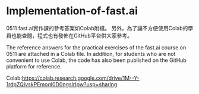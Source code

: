 # Implementation-of-fast.ai

0511 fast.ai實作課的參考答案如Colab附檔。 另外，為了讓不方便使用Colab的學員也能查閱，程式也有發佈在GitHub平台供大家參考。

The reference answers for the practical exercises of the fast.ai course on 0511 are attached in a Colab file. In addition, for students who are not convenient to use Colab, the code has also been published on the GitHub platform for reference.

Colab:https://colab.research.google.com/drive/1M--Y-1rdpZQIvskPEmoqI0D0ngsIrIpw?usp=sharing
